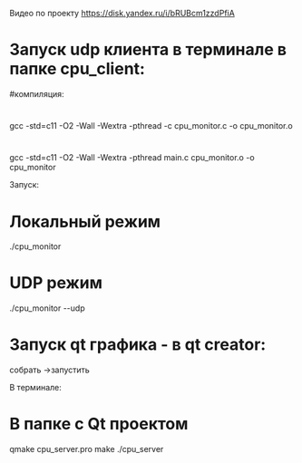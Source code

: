 Видео по проекту
https://disk.yandex.ru/i/bRUBcm1zzdPfiA

# Запуск udp клиента в терминале в папке cpu_client:
#компиляция:
#
gcc -std=c11 -O2 -Wall -Wextra -pthread -c cpu_monitor.c -o cpu_monitor.o
#
gcc -std=c11 -O2 -Wall -Wextra -pthread main.c cpu_monitor.o -o cpu_monitor


Запуск:
# Локальный режим
./cpu_monitor

# UDP режим
./cpu_monitor --udp



# Запуск qt графика - в qt creator:
собрать ->запустить

В терминале:
# В папке с Qt проектом
qmake cpu_server.pro
make
./cpu_server
